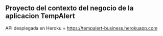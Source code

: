 ## Proyecto del contexto del negocio de la aplicacion TempAlert

API desplegada en Heroku = https://tempalert-business.herokuapp.com
